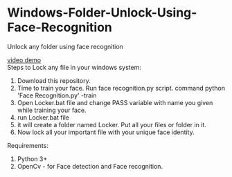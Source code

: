 # Windows-Folder-Unlock-Using-Face-Recognition
Unlock any folder using face recognition

[video demo](https://www.linkedin.com/posts/yashchap_tired-of-hiding-your-files-in-windows-use-activity-6375303229969915904-SWH-)<br>
Steps to Lock any file in your windows system:
1) Download this repository.
2) Time to train your face. Run face recognition.py script. command python 'Face Recognition.py' -train
3) Open Locker.bat file and change PASS variable with name you given while training your face.
4) run Locker.bat file
5) it will create a folder named Locker. Put all your files or folder in it.
6) Now lock all your important file with your unique face identity. 

Requirements: 
1) Python 3+
2) OpenCv - for Face detection and Face recognition.


